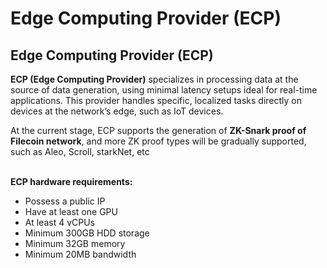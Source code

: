# Edge Computing Provider (ECP)

## Edge Computing Provider (ECP)

**ECP (Edge Computing Provider)** specializes in processing data at the source of data generation, using minimal latency setups ideal for real-time applications. This provider handles specific, localized tasks directly on devices at the network’s edge, such as IoT devices.

At the current stage, ECP supports the generation of **ZK-Snark proof of Filecoin network**, and more ZK proof types will be gradually supported, such as Aleo, Scroll, starkNet, etc

\
**ECP hardware requirements:**

* Possess a public IP
* Have at least one GPU
* At least 4 vCPUs
* Minimum 300GB HDD storage
* Minimum 32GB memory
* Minimum 20MB bandwidth
